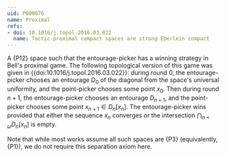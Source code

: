 ```yaml
---
uid: P000076
name: Proximal
refs:
- doi: 10.1016/j.topol.2016.03.022
  name: Tactic-proximal compact spaces are strong Eberlein compact
---
```


A {P12} space such that the
entourage-picker has a winning strategy in Bell's proximal game.
The following topological version of this game was given in
{{doi:10.1016/j.topol.2016.03.022}}: during round $0$,
the entourage-picker chooses an entourage $D_0$ of the diagonal from
the space's universal uniformity, and the point-picker chooses some point
$x_0$. Then during round $n+1$, the entourage-picker chooses an entourage
$D_{n+1}$, and the point-picker chooses some point $x_{n+1}\in D_n[x_n]$.
The entourage-picker wins provided that either the sequence $x_n$ converges
or the intersection $\bigcap_{n<\omega}D_n[x_n]$ is empty.

Note that while most works assume all such spaces are {P3}
(equivalently, {P1}),
we do not require this separation axiom here.
